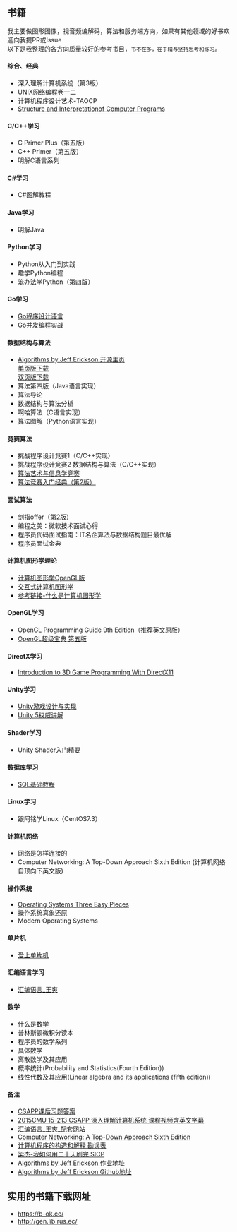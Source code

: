 ## 书籍  
我主要做图形图像，视音频编解码，算法和服务端方向，如果有其他领域的好书欢迎向我提PR或Issue  
以下是我整理的各方向质量较好的参考书目，`书不在多，在于精与坚持思考和练习`。  

#### 综合、经典  
- 深入理解计算机系统（第3版）  
- UNIX网络编程卷一二  
- 计算机程序设计艺术-TAOCP  
- [Structure and Interpretationof Computer Programs](https://sarabander.github.io/sicp/html/)  

#### C/C++学习  
- C Primer Plus（第五版）  
- C++ Primer（第五版）  
- 明解C语言系列  

#### C#学习  
- C#图解教程  

#### Java学习
- 明解Java    

#### Python学习  
- Python从入门到实践  
- 趣学Python编程  
- 笨办法学Python（第四版）  

#### Go学习  
- [Go程序设计语言](https://book.douban.com/subject/27044219/)  
- Go并发编程实战  

#### 数据结构与算法  
- [Algorithms by Jeff Erickson 开源主页](http://jeffe.cs.illinois.edu/teaching/algorithms/)  
[单页版下载](http://jeffe.cs.illinois.edu/teaching/algorithms/book/Algorithms-JeffE.pdf)  
[双页版下载](http://jeffe.cs.illinois.edu/teaching/algorithms/book/Algorithms-JeffE-2up.pdf)  
- 算法第四版（Java语言实现）  
- 算法导论  
- 数据结构与算法分析  
- 啊哈算法（C语言实现）  
- 算法图解（Python语言实现）  

#### 竞赛算法  
- 挑战程序设计竞赛1（C/C++实现）  
- 挑战程序设计竞赛2 数据结构与算法（C/C++实现）    
- [算法艺术与信息学竞赛](https://book.douban.com/subject/1154204/)  
- [算法竞赛入门经典（第2版）](https://book.douban.com/subject/25902102/)  

#### 面试算法  
- 剑指offer（第2版）  
- 编程之美：微软技术面试心得  
- 程序员代码面试指南：IT名企算法与数据结构题目最优解  
- 程序员面试金典  

#### 计算机图形学理论  
- [计算机图形学OpenGL版](https://book.douban.com/subject/3561816/)  
- [交互式计算机图形学](https://book.douban.com/subject/10777165/)  
- [参考链接-什么是计算机图形学](http://staff.ustc.edu.cn/~lgliu/Resources/CG/What_is_CG.htm)  

#### OpenGL学习  
- OpenGL Programming Guide 9th Edition（推荐英文原版）  
- [OpenGL超级宝典 第五版](https://book.douban.com/subject/5273949/)  

#### DirectX学习  
- [Introduction to 3D Game Programming With DirectX11](https://book.douban.com/subject/10541097/)  

#### Unity学习  
- [Unity游戏设计与实现](https://book.douban.com/subject/26313534/)  
- [Unity 5权威讲解](https://book.douban.com/subject/26899709/)  

#### Shader学习  
- Unity Shader入门精要  

#### 数据库学习  
- [SQL基础教程](https://book.douban.com/subject/24841239/)  

#### Linux学习  
- 跟阿铭学Linux（CentOS7.3）  

#### 计算机网络  
- 网络是怎样连接的  
- Computer Networking: A Top-Down Approach Sixth Edition (计算机网络自顶向下英文版)  

#### 操作系统  
- [Operating Systems Three Easy Pieces](http://pages.cs.wisc.edu/~remzi/OSTEP/)  
- 操作系统真象还原  
- Modern Operating Systems  

#### 单片机  
- [爱上单片机](https://book.douban.com/subject/6937742/)  

#### 汇编语言学习  
- [汇编语言_王爽](https://book.douban.com/subject/25726019/)  

#### 数学  
- [什么是数学](https://book.douban.com/subject/10455982/)  
- 普林斯顿微积分读本  
- 程序员的数学系列  
- 具体数学  
- 离散数学及其应用  
- 概率统计(Probability and Statistics(Fourth Edition))  
- 线性代数及其应用(Linear algebra and its applications (fifth edition))  

#### 备注  
- [CSAPP课后习题答案](https://dreamanddead.gitbooks.io/csapp-3e-solutions/)  
- [2015CMU 15-213 CSAPP 深入理解计算机系统 课程视频含英文字幕](https://www.bilibili.com/video/av24540152/)  
- [汇编语言_王爽_配套网站](http://www.asmedu.net/)  
- [Computer Networking: A Top-Down Approach Sixth Edition](http://wps.pearsoned.com/ecs_kurose_compnetw_6/216/55463/14198700.cw/index.html)  
- [计算机程序的构造和解释 勘误表](http://www.math.pku.edu.cn/teachers/qiuzy/books/sicp/errata.htm)  
- [梁杰-我如何用二十天刷完 SICP](http://numbbbbb.com/2016/03/28/20160328_%E6%88%91%E5%A6%82%E4%BD%95%E7%94%A8%E4%B8%A4%E5%91%A8%E6%97%B6%E9%97%B4%E5%88%B7%E5%AE%8C%20SICP/)
- [Algorithms by Jeff Erickson 作业地址](http://jeffe.cs.illinois.edu/teaching/algorithms/hwex.html)  
- [Algorithms by Jeff Erickson Github地址](https://github.com/jeffgerickson/algorithms)  

## 实用的书籍下载网址  
- <https://b-ok.cc/>  
- <http://gen.lib.rus.ec/>
